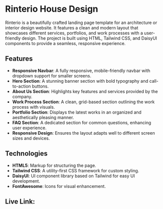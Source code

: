 # Rinterio House Design

Rinterio is a beautifully crafted landing page template for an architecture or interior design website. It features a clean and modern layout that showcases different services, portfolios, and work processes with a user-friendly design. The project is built using HTML, Tailwind CSS, and DaisyUI components to provide a seamless, responsive experience.

## Features
- **Responsive Navbar**: A fully responsive, mobile-friendly navbar with dropdown support for smaller screens.
- **Hero Section**: A stunning banner section with bold typography and call-to-action buttons.
- **About Us Section**: Highlights key features and services provided by the company.
- **Work Process Section**: A clean, grid-based section outlining the work process with visuals.
- **Portfolio Section**: Displays the latest works in an organized and aesthetically pleasing manner.
- **FAQ Section**: A dedicated section for common questions, enhancing user experience.
- **Responsive Design**: Ensures the layout adapts well to different screen sizes and devices.

## Technologies
- **HTML5**: Markup for structuring the page.
- **Tailwind CSS**: A utility-first CSS framework for custom styling.
- **DaisyUI**: UI component library based on Tailwind for easy UI development.
- **FontAwesome**: Icons for visual enhancement.

## Live Link:
